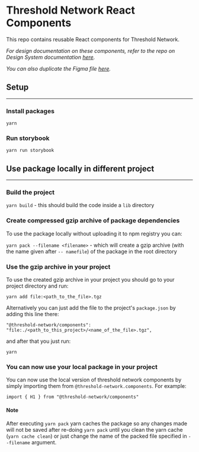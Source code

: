 # Threshold Network React Components

This repo contains reusable React components for Threshold Network.

*For design documentation on these components, refer to the repo on Design System documentation [here](https://github.com/threshold-network/design-system-docs).*

*You can also duplicate the Figma file [here](https://www.figma.com/file/zZi2fYDUjWEMPQJWAt8VWv/Threshold-DS?node-id=3436%3A24296).*

## Setup

---

### Install packages

`yarn`

### Run storybook

`yarn run storybook`

## Use package locally in different project

---

### Build the project

`yarn build` - this should build the code inside a `lib` directory

### Create compressed gzip archive of package dependencies

To use the package locally without uploading it to npm registry you can:

`yarn pack --filename <filename>` - which will create a gzip archive (with the name given after `-- namefile`) of the
package in the root directory

### Use the gzip archive in your project

To use the created gzip archive in your project you should go to your project directory and run:

```
yarn add file:<path_to_the_file>.tgz
```

Alternatively you can just add the file to the project's `package.json` by adding this line there:

`"@threshold-network/components": "file:./<path_to_this_project>/<name_of_the_file>.tgz",`

and after that you just run:

`yarn`

### You can now use your local package in your project

You can now use the local version of threshold network components by simply importing them from
`@threshold-network.components`. For
example:

`import { H1 } from "@threshold-network/components"`

#### Note

After executing `yarn pack` yarn caches the package so any changes made will not be saved after re-doing `yarn pack`
until you clean the yarn cache (`yarn cache clean`) or just change the name of the packed file specified in `--filename`
argument.
